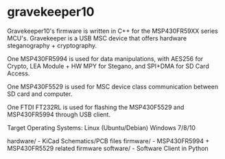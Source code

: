 # gravekeeper10

Gravekeeper10's firmware is written in C++ for the MSP430FR59XX series MCU's.
Gravekeeper is a USB MSC device that offers hardware steganography + cryptography.

One MSP430FR5994 is used for data manipulations, 
with AES256 for Crypto, 
LEA Module + HW MPY for Stegano, 
and SPI+DMA for SD Card Access.

One MSP430F5529 is used for MSC device class communication between SD card and computer.

One FTDI FT232RL is used for flashing the MSP430F5529 and MSP430FR5994 through USB client.

Target Operating Systems:
Linux (Ubuntu/Debian)
Windows 7/8/10

hardware/ - KiCad Schematics/PCB files
firmware/ - MSP430FR5994 + MSP430FR5529 related firmware
software/ - Software Client in Python
